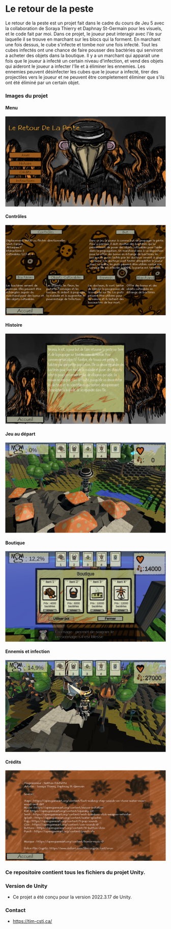 # Le retour de la peste #
Le retour de la peste est un projet fait dans le cadre du cours de Jeu 5 avec la collaboration de Soraya Thierry et Daphnay St-Germain pour les visuels, et le code fait par moi. Dans ce projet, le joueur peut interagir avec l'ile sur laquelle il se trouve en marchant sur les blocs qui la forment. En marchant une fois dessus, le cube s'infecte et tombe noir une fois infecté. Tout les cubes infectés ont une chance de faire pousser des bactéries qui serviront a acheter des objets dans la boutique. Il y a un marchant qui apparait une fois que le joueur à infecté un certain niveau d'infection, et vend des objets qui aideront le joueur a infecter l'île et à éliminer les ennemies. Les ennemies peuvent désinfecter les cubes que le joueur a infecté, tirer des projectiles vers le joueur et ne peuvent être completement éliminer que s'ils ont été éliminé par un certain objet.

### Images du projet ###
#### Menu ####
![Menu](<menu.png>)
#### Contrôles ####
![Contrôles](<controles.png>)
#### Histoire ####
![Histoire](<histoire.png>)
#### Jeu au départ ####
![Jeu au départ](<jeudepart.png>)
#### Boutique ####
![Boutique](<boutique.png>)
#### Ennemis et infection ####
![Ennemis et infection](<ennemisAvecInfection.png>)
#### Crédits ####
![Crédits](<credits.png>)

### Ce repositoire contient tous les fichiers du projet Unity. ###

### Version de Unity ###
* Ce projet a été conçu pour la version 2022.3.17 de Unity.

### Contact ###
* https://tim-cstj.ca/
